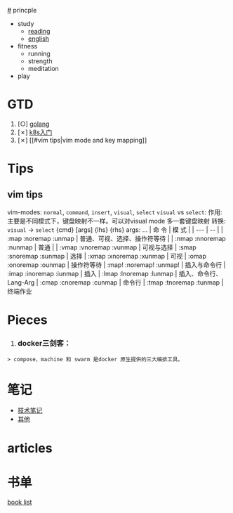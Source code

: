 [#](#) princple

  - study
    - [reading](reading)
    - [english](english)
  - fitness
    - running
    - strength
    - meditation
  - play

# GTD

  1. [○] [golang](golang)
  2. [✗] [k8s入门](k8s入门)
  3. [✗] [[#vim tips|vim mode and key mapping]]

# Tips

## vim tips
  vim-modes: `normal`, `command`, `insert`, `visual`, `select`
    `visual` vs `select`: 
      作用: 主要是不同模式下，键盘映射不一样。可以对visual mode 多一套键盘映射 
      转换: `visual` <C-g> -> `select`
  {cmd} [args] {lhs} {rhs}
  args: <silent><buffer><expr>...
      | 命 令                    | 模 式                        |
      | ---                      | --                           |
      | :map   :noremap  :unmap  | 普通、可视、选择、操作符等待 |
      | :nmap  :nnoremap :nunmap | 普通                         |
      | :vmap  :vnoremap :vunmap | 可视与选择
      | :smap  :snoremap :sunmap | 选择
      | :xmap  :xnoremap :xunmap | 可视
      | :omap  :onoremap :ounmap | 操作符等待
      | :map!  :noremap! :unmap! | 插入与命令行
      | :imap  :inoremap :iunmap | 插入
      | :lmap  :lnoremap :lunmap | 插入、命令行、Lang-Arg
      | :cmap  :cnoremap :cunmap | 命令行
      | :tmap  :tnoremap :tunmap | 终端作业


# Pieces
  1. ### docker三剑客：

    > compose、machine 和 swarm 是docker 原生提供的三大编排工具。

# 笔记
  * [技术笔记](note)
  * [其他](./Misellanies)

# articles

# 书单
  [book list](book-list)
